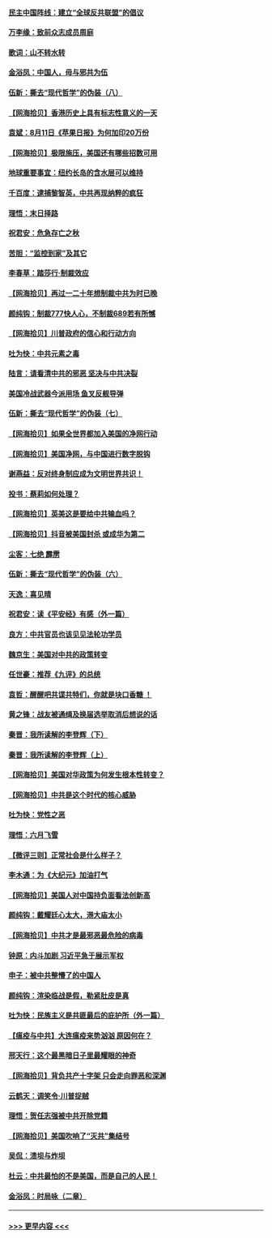 #### [民主中国阵线：建立“全球反共联盟”的倡议](../pages/nsc993/n12324177.md?t=08130951) 
#### [万李缘：致前众志成员周庭](../pages/nsc993/n12324635.md?t=08130951) 
#### [歌词：山不转水转](../pages/nsc993/n12324599.md?t=08130951) 
#### [金浴凤：中国人，毋与邪共为伍](../pages/nsc993/n12324257.md?t=08130951) 
#### [伍新：撕去“现代哲学”的伪装（八）](../pages/nsc993/n12324188.md?t=08130951) 
#### [【网海拾贝】香港历史上具有标志性意义的一天](../pages/nsc993/n12324021.md?t=08130951) 
#### [袁斌：8月11日《苹果日报》为何加印20万份](../pages/nsc993/n12323955.md?t=08130951) 
#### [【网海拾贝】极限施压，美国还有哪些招数可用](../pages/nsc993/n12322512.md?t=08130951) 
#### [地球重要事宜：纽约长岛的含水层可以维持](../pages/nsc993/n12321844.md?t=08130951) 
#### [千百度：逮捕黎智英，中共再现纳粹的疯狂](../pages/nsc993/n12321777.md?t=08130951) 
#### [理悟：末日择路](../pages/nsc993/n12320812.md?t=08130951) 
#### [祝君安：危急存亡之秋](../pages/nsc993/n12320795.md?t=08130951) 
#### [苦胆：“监控到家”及其它](../pages/nsc993/n12320751.md?t=08130951) 
#### [李春草：踏莎行·制裁效应](../pages/nsc993/n12318290.md?t=08130951) 
#### [【网海拾贝】再过一二十年想制裁中共为时已晚](../pages/nsc993/n12318195.md?t=08130951) 
#### [颜纯钩：制裁777快人心，不制裁689若有所憾](../pages/nsc993/n12316912.md?t=08130951) 
#### [【网海拾贝】川普政府的信心和行动方向](../pages/nsc993/n12316673.md?t=08130951) 
#### [吐为快：中共元素之毒](../pages/nsc993/n12316547.md?t=08130951) 
#### [陆言：请看清中共的邪恶 坚决与中共决裂](../pages/nsc993/n12315784.md?t=08130951) 
#### [美国冷战武器今派用场 鱼叉反舰导弹](../pages/nsc993/n12316258.md?t=08130951) 
#### [伍新：撕去“现代哲学”的伪装（七）](../pages/nsc993/n12315846.md?t=08130951) 
#### [【网海拾贝】如果全世界都加入美国的净网行动](../pages/nsc993/n12315588.md?t=08130951) 
#### [【网海拾贝】美国净网，与中国进行数字脱钩](../pages/nsc993/n12312813.md?t=08130951) 
#### [谢燕益：反对终身制应成为文明世界共识！](../pages/nsc993/n12310465.md?t=08130951) 
#### [投书：蔡莉如何处理？](../pages/nsc993/n12310224.md?t=08130951) 
#### [【网海拾贝】英美这是要给中共输血吗？](../pages/nsc993/n12307646.md?t=08130951) 
#### [【网海拾贝】抖音被美国封杀 或成华为第二](../pages/nsc993/n12305277.md?t=08130951) 
#### [尘客：七绝 霹雳](../pages/nsc993/n12304053.md?t=08130951) 
#### [伍新：撕去“现代哲学”的伪装（六）](../pages/nsc993/n12303243.md?t=08130951) 
#### [天逸：喜见晴](../pages/nsc993/n12303226.md?t=08130951) 
#### [祝君安：读《平安经》有感（外一篇）](../pages/nsc993/n12303170.md?t=08130951) 
#### [良方：中共官员也该见见法轮功学员](../pages/nsc993/n12302985.md?t=08130951) 
#### [魏京生：美国对中共的政策转变](../pages/nsc993/n12302929.md?t=08130951) 
#### [任世豪：推荐《九评》的总统](../pages/nsc993/n12302838.md?t=08130951) 
#### [袁哲：醒醒吧共谍共特们，你就是块口香糖 ！](../pages/nsc993/n12302678.md?t=08130951) 
#### [黄之锋：战友被通缉及换届选举取消后想说的话](../pages/nsc993/n12302681.md?t=08130951) 
#### [秦晋：我所读解的李登辉（下）](../pages/nsc993/n12302171.md?t=08130951) 
#### [秦晋：我所读解的李登辉（上）](../pages/nsc993/n12301979.md?t=08130951) 
#### [【网海拾贝】美国对华政策为何发生根本性转变？](../pages/nsc993/n12302091.md?t=08130951) 
#### [【网海拾贝】中共是这个时代的核心威胁](../pages/nsc993/n12300541.md?t=08130951) 
#### [吐为快：党性之恶](../pages/nsc993/n12300263.md?t=08130951) 
#### [理悟：六月飞雪](../pages/nsc993/n12300243.md?t=08130951) 
#### [【微评三则】正常社会是什么样子？](../pages/nsc993/n12300228.md?t=08130951) 
#### [李木通：为《大纪元》加油打气](../pages/nsc993/n12280363.md?t=08130951) 
#### [【网海拾贝】美国人对中国持负面看法创新高](../pages/nsc993/n12298720.md?t=08130951) 
#### [颜纯钩：戴耀廷心太大，港大庙太小](../pages/nsc993/n12297682.md?t=08130951) 
#### [【网海拾贝】中共才是最邪恶最危险的病毒](../pages/nsc993/n12296470.md?t=08130951) 
#### [钟原：内斗加剧 习近平急于展示军权](../pages/nsc993/n12292544.md?t=08130951) 
#### [申子：被中共整懵了的中国人](../pages/nsc993/n12291389.md?t=08130951) 
#### [颜纯钩：渲染临战是假，勒紧肚皮是真](../pages/nsc993/n12290945.md?t=08130951) 
#### [吐为快：民族主义是共匪最后的庇护所（外一篇）](../pages/nsc993/n12290887.md?t=08130951) 
#### [【瘟疫与中共】大连瘟疫来势汹汹 原因何在？](../pages/nsc993/n12287474.md?t=08130951) 
#### [邢天行：这个最黑暗日子里最耀眼的神奇](../pages/nsc993/n12289882.md?t=08130951) 
#### [【网海拾贝】背负共产十字架 只会走向罪恶和深渊](../pages/nsc993/n12288290.md?t=08130951) 
#### [云鹤天：调笑令·川普捉贼](../pages/nsc993/n12285672.md?t=08130951) 
#### [理悟：贺任志强被中共开除党籍](../pages/nsc993/n12285597.md?t=08130951) 
#### [【网海拾贝】美国吹响了“灭共”集结号](../pages/nsc993/n12284522.md?t=08130951) 
#### [吴侃：溃坝与炸坝](../pages/nsc993/n12283593.md?t=08130951) 
#### [杜云：中共最怕的不是美国，而是自己的人民！](../pages/nsc993/n12282935.md?t=08130951) 
#### [金浴凤：时局咏（二章）](../pages/nsc993/n12282923.md?t=08130951) 

----
#### [ >>> 更早内容 <<< ](../indexes/nsc993-earlier.md)
